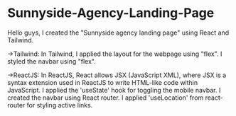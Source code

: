 # Sunnyside-Agency-Landing-Page

Hello guys, I created the "Sunnyside agency landing page" using React and Tailwind. 

->Tailwind:
In Tailwind, I applied the layout for the webpage using "flex". I styled the navbar using "flex".

->ReactJS:
In ReactJS, React allows JSX (JavaScript XML), where JSX is a syntax extension used in ReactJS to write HTML-like code within JavaScript. I applied the 'useState' hook for toggling the mobile navbar. I created the navbar using React router. I applied 'useLocation' from react-router for styling active links.
